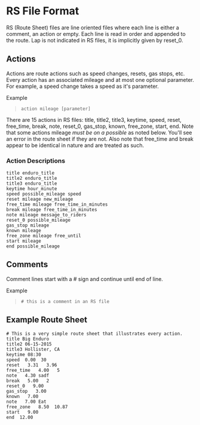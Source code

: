 # RS File Format
RS (Route Sheet) files are line oriented files where each line is either a comment, an action or empty.  Each line is read in order and appended to the route.  Lap is not indicated in RS files, it is implicitly given by reset_0.

## Actions
Actions are route actions such as speed changes, resets, gas stops, etc.  Every action has an associated mileage and at most one optional parameter.  For example, a speed change takes a speed as it's parameter.

Example
> `action mileage [parameter]`

There are 15 actions in RS files: title, title2, title3, keytime, speed, reset, free_time, break, note, reset_0, gas_stop, known, free_zone, start, end. Note that some actions mileage *must be on a possible* as noted below.  You'll see an error in the route sheet if they are not.  Also note that free_time and break appear to be identical in nature and are treated as such.

### Action Descriptions
```
title enduro_title
title2 enduro_title
title3 enduro_title
keytime hour_minute
speed possible_mileage speed
reset mileage new_mileage
free_time mileage free_time_in_minutes
break mileage free_time_in_minutes
note mileage message_to_riders
reset_0 possible_mileage
gas_stop mileage
known mileage
free_zone mileage free_until
start mileage
end possible_mileage
```

## Comments
Comment lines start with a # sign and continue until end of line.

Example
> `# this is a comment in an RS file`


## Example Route Sheet
```
# This is a very simple route sheet that illustrates every action.
title Big Enduro
title2 06-15-2015
title3 Hollister, CA
keytime 08:30
speed  0.00  30
reset   3.31   3.96
free_time   4.00   5
note   4.30 sadf
break   5.00   2
reset_0   9.00
gas_stop   3.00
known   7.00
note   7.00 Eat
free_zone   8.50  10.87
start   9.00
end  12.00
```